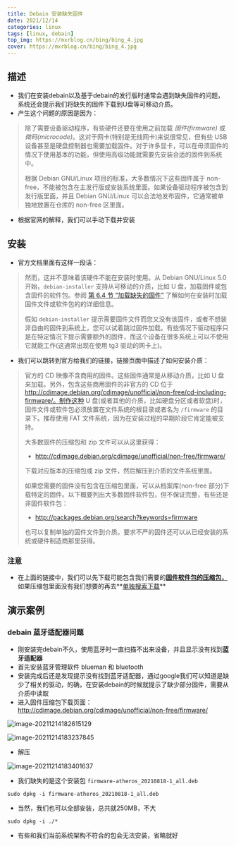 ```yaml
---
title: Debain 安装缺失固件
date: 2021/12/14
categories: linux
tags: [linux, debain]
top_img: https://mxrblog.cn/bing/bing_4.jpg
cover: https://mxrblog.cn/bing/bing_4.jpg
---
```




## 描述

- 我们在安装debain以及基于debain的发行版时通常会遇到缺失固件的问题，系统还会提示我们将缺失的固件下载到U盘等可移动介质。
- 产生这个问题的原因是因为：

>除了需要设备驱动程序，有些硬件还要在使用之前加载 *固件(firmware)* 或 *微码(microcode)*。这对于网卡(特别是无线网卡)来说很常见，但有些 USB 设备甚至是硬盘控制器也需要加载固件。对于许多显卡，可以在毋须固件的情况下使用基本的功能，但使用高级功能就需要先安装合适的固件到系统中。
>
>根据 Debian GNU/Linux 项目的标准，大多数情况下这些固件属于 non-free，不能被包含在主发行版或安装系统里面。如果设备驱动程序被包含到发行版里面，并且 Debian GNU/Linux 可以合法地发布固件，它通常被单独地放置在仓库的 non-free 区里面。

- 根据官网的解释，我们可以手动下载并安装

## 安装

- 官方文档里面有这样一段话：

>然而，这并不意味着该硬件不能在安装时使用。从 Debian GNU/Linux 5.0 开始，`debian-installer` 支持从可移动的介质，比如 U 盘，加载固件或包含固件的软件包。参阅 [第 6.4 节 “加载缺失的固件”](https://www.debian.org/releases/jessie/amd64/ch06s04.html.zh-cn) 了解如何在安装时加载固件文件或软件包的的详细信息。
>
>假如 `debian-installer` 提示需要固件文件而您又没有该固件，或者不想装非自由的固件到系统上，您可以试着跳过固件加载。有些情况下驱动程序只是在特定情况下提示需要额外的固件，而这个设备在很多系统上可以不使用它就能工作(这通常出现在使用 tg3 驱动的网卡上)。

- 我们可以跳转到官方给我们的链接，链接页面中描述了如何安装介质：

>官方的 CD 映像不含商用的固件。这些固件通常是从移动介质，比如 U 盘来加载。另外，包含这些商用固件的非官方的 CD 位于 http://cdimage.debian.org/cdimage/unofficial/non-free/cd-including-firmware/。制作这种 U 盘(或者其他的介质，比如硬盘分区或者软盘)时，固件文件或软件包必须放置在文件系统的根目录或者名为 `/firmware` 的目录下。推荐使用 FAT 文件系统，因为在安装过程的早期阶段它肯定能被支持。
>
>大多数固件的压缩包和 zip 文件可以从这里获得：
>
>- http://cdimage.debian.org/cdimage/unofficial/non-free/firmware/
>
>下载对应版本的压缩包或 zip 文件，然后解压到介质的文件系统里面。
>
>如果您需要的固件没有包含在压缩包里面，可以从档案库(non-free 部分)下载特定的固件。以下概要列出大多数固件软件包，但不保证完整，有些还是非固件软件包：
>
>- http://packages.debian.org/search?keywords=firmware
>
>也可以复制单独的固件文件到介质。要求不严的固件还可以从已经安装的系统或硬件制造商那里获得。

### 注意

- 在上面的链接中，我们可以先下载可能包含我们需要的[**固件软件包的压缩包，**](http://cdimage.debian.org/cdimage/unofficial/non-free/firmware/)如果压缩包里面没有我们想要的再去**[单独搜索下载](http://packages.debian.org/search?keywords=firmware)**

## 演示案例

### debain 蓝牙适配器问题

- 刚安装完debain不久，使用蓝牙时一直扫描不出来设备，并且显示没有找到**蓝牙适配器**
- 首先安装蓝牙管理软件 blueman 和 bluetooth
- 安装完成后还是发现提示没有找到蓝牙适配器，通过google我们可以知道是缺少了相关的驱动，的确，在安装debain的时候就提示了缺少部分固件，需要从介质中读取
- 进入固件压缩包下载页面：http://cdimage.debian.org/cdimage/unofficial/non-free/firmware/

![image-20211214182615129](https://herozql.oss-cn-beijing.aliyuncs.com/mainimage-20211214182615129.png)

![image-20211214183237845](https://herozql.oss-cn-beijing.aliyuncs.com/mainimage-20211214183237845.png)

- 解压

![image-20211214183401637](https://herozql.oss-cn-beijing.aliyuncs.com/mainimage-20211214183401637.png)

- 我们缺失的是这个安装包 `firmware-atheros_20210818-1_all.deb`

```
sudo dpkg -i firmware-atheros_20210818-1_all.deb
```

- 当然，我们也可以全部安装，总共就250MB，不大

```
sudo dpkg -i ./*
```

- 有些和我们当前系统架构不符合的包会无法安装，省略就好